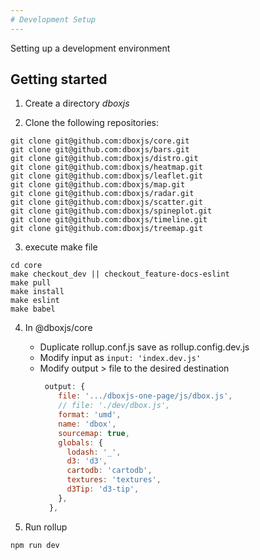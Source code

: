```yaml
---
# Development Setup  
---
```


Setting up a development environment 

## Getting started

1. Create a directory *dboxjs*

2. Clone the following repositories:

```
git clone git@github.com:dboxjs/core.git
git clone git@github.com:dboxjs/bars.git
git clone git@github.com:dboxjs/distro.git
git clone git@github.com:dboxjs/heatmap.git
git clone git@github.com:dboxjs/leaflet.git
git clone git@github.com:dboxjs/map.git
git clone git@github.com:dboxjs/radar.git
git clone git@github.com:dboxjs/scatter.git
git clone git@github.com:dboxjs/spineplot.git
git clone git@github.com:dboxjs/timeline.git
git clone git@github.com:dboxjs/treemap.git
```


3. execute make file 
```
cd core 
make checkout_dev || checkout_feature-docs-eslint
make pull 
make install 
make eslint
make babel
```
4. In @dboxjs/core 
    * Duplicate rollup.conf.js save as rollup.config.dev.js
    * Modify input as `input: 'index.dev.js'`
    * Modify output > file to the desired destination
      ```javascript
       output: {
          file: '.../dboxjs-one-page/js/dbox.js',
          // file: './dev/dbox.js',
          format: 'umd',
          name: 'dbox',
          sourcemap: true,
          globals: {
            lodash: '_',
            d3: 'd3',
            cartodb: 'cartodb',
            textures: 'textures',
            d3Tip: 'd3-tip',
          },
        },
      ```

6. Run rollup
```
npm run dev
```
